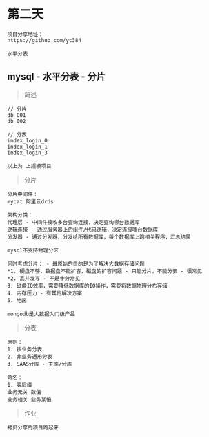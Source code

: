 # 第二天

```
项目分享地址：
https://github.com/yc384

水平分表
```

## mysql - 水平分表 - 分片

> 简述
```
// 分片
db_001
db_002

// 分表
index_login_0
index_login_1
index_login_3

以上为 上规模项目
```

> 分片
```
分片中间件：
mycat 阿里云drds

架构分类：
代理层 - 中间件接收多台查询连接，决定查询哪台数据库
逻辑连接 - 通过服务器上的组件/代码逻辑，决定连接哪台数据库
分发器 - 通过分发器，分发给所有数据库，每个数据库上跑相关程序，汇总结果

mysql不支持物理分区

何时考虑分片： - 最原始的目的是为了解决大数据存储问题
*1. 硬盘不够，数据盘不能扩容，磁盘的扩容问题 - 只能分片，不能分表 - 很常见
*2. 高并发写 - 不是十分常见
3. 磁盘IO效率，需要降低数据库的IO操作，需要将数据物理分布存储
4. 内存压力 - 有其他解决方案
5. 地区

mongodb是大数据入门级产品
```

> 分表
```
原则：
1. 按业务分表
2. 非业务通用分表
3. SAAS分库 - 主库/分库

命名：
1. 表后缀
业务无关 数值
业务相关 业务某值
```

> 作业
```
拷贝分享的项目跑起来
```
